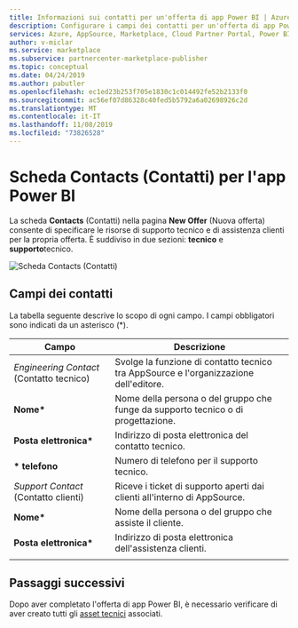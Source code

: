 ```yaml
---
title: Informazioni sui contatti per un'offerta di app Power BI | Azure Marketplace
description: Configurare i campi dei contatti per un'offerta di app Power BI per Microsoft AppSource Marketplace.
services: Azure, AppSource, Marketplace, Cloud Partner Portal, Power BI
author: v-miclar
ms.service: marketplace
ms.subservice: partnercenter-marketplace-publisher
ms.topic: conceptual
ms.date: 04/24/2019
ms.author: pabutler
ms.openlocfilehash: ec1ed23b253f705e1830c1c014492fe52b2133f0
ms.sourcegitcommit: ac56ef07d86328c40fed5b5792a6a02698926c2d
ms.translationtype: MT
ms.contentlocale: it-IT
ms.lasthandoff: 11/08/2019
ms.locfileid: "73826528"
---
```

# <a name="power-bi-app-contacts-tab"></a>Scheda Contacts (Contatti) per l'app Power BI

La scheda **Contacts** (Contatti) nella pagina **New Offer** (Nuova offerta) consente di specificare le risorse di supporto tecnico e di assistenza clienti per la propria offerta. È suddiviso in due sezioni: **tecnico** e **supporto**tecnico.

![Scheda Contacts (Contatti)](media/contacts-tab.png)


## <a name="contacts-fields"></a>Campi dei contatti 

La tabella seguente descrive lo scopo di ogni campo.  I campi obbligatori sono indicati da un asterisco (*). 

|   Campo               |   Descrizione                                                            |
|-----------------------|--------------------------------------------------------------------------|
| *Engineering Contact* (Contatto tecnico) | Svolge la funzione di contatto tecnico tra AppSource e l'organizzazione dell'editore.    |
| **Nome\***              | Nome della persona o del gruppo che funge da supporto tecnico o di progettazione. |
| **Posta elettronica\***             | Indirizzo di posta elettronica del contatto tecnico.                                  |
| **\* telefono**             | Numero di telefono per il supporto tecnico.                                       |
| *Support Contact* (Contatto clienti)     | Riceve i ticket di supporto aperti dai clienti all'interno di AppSource.            |
| **Nome\***              | Nome della persona o del gruppo che assiste il cliente.              |
| **Posta elettronica\***             | Indirizzo di posta elettronica dell'assistenza clienti.                                        |
|   |   |


## <a name="next-steps"></a>Passaggi successivi

Dopo aver completato l'offerta di app Power BI, è necessario verificare di aver creato tutti gli [asset tecnici](./cpp-create-technical-assets.md) associati.
